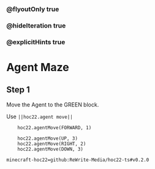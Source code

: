 ### @flyoutOnly true
### @hideIteration true
### @explicitHints true


# Agent Maze

## Step 1
Move the Agent to the GREEN block.

Use ``||hoc22.agent move||``

```ghost
    hoc22.agentMove(FORWARD, 1)
```
```template
    hoc22.agentMove(UP, 3)
    hoc22.agentMove(RIGHT, 2)
    hoc22.agentMove(DOWN, 3)
```

```package
minecraft-hoc22=github:ReWrite-Media/hoc22-ts#v0.2.0
```